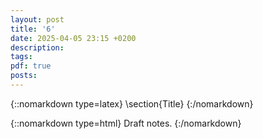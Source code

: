```yaml
---
layout: post
title: '6'
date: 2025-04-05 23:15 +0200
description:
tags:
pdf: true
posts:
---
```


<!--more-->

{::nomarkdown type=latex}
\section{Title}
{:/nomarkdown}

{::nomarkdown type=html}
Draft notes.
{:/nomarkdown}

